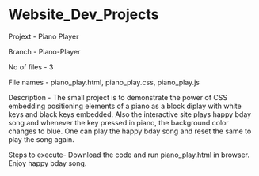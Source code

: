 # Website_Dev_Projects

Projext - Piano Player

Branch - Piano-Player

No of files - 3

File names - piano_play.html, piano_play.css, piano_play.js

Description - The small project is to demonstrate the power of CSS embedding positioning elements of a piano as a block diplay with white keys and black keys embedded. Also the interactive site plays happy bday song and whenever the key pressed in piano, the background color changes to blue. One can play the happy bday song and reset the same to play the song again.

Steps to execute- Download the code and run piano_play.html in browser. Enjoy happy bday song.
